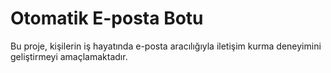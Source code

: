 # Otomatik E-posta Botu
Bu proje, kişilerin iş hayatında e-posta aracılığıyla iletişim kurma deneyimini geliştirmeyi amaçlamaktadır.
